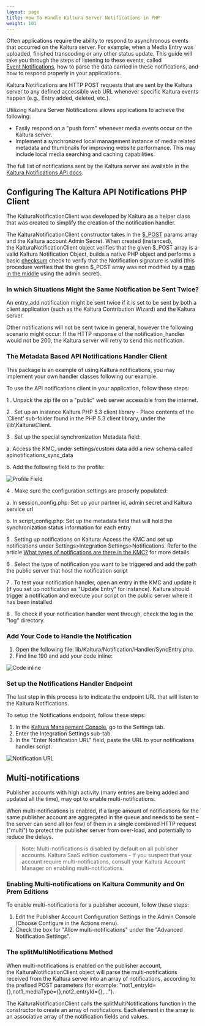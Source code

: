 ```yaml
---
layout: page
title: How To Handle Kaltura Server Notifications in PHP
weight: 101
---
```


Often applications require the ability to respond to asynchronous events that occurred on the Kaltura server. For example, when a Media Entry was uploaded, finished transcoding or any other status update. This guide will take you through the steps of listening to these events, called [Event Notifications](https://developer.kaltura.com/api-docs/#/eventNotificationTemplate), how to parse the data carried in these notifications, and how to respond properly in your applications.

Kaltura Notifications are HTTP POST requests that are sent by the Kaltura server to any defined accessible web URL whenever specific Kaltura events happen (e.g., Entry added, deleted, etc.).

Utilizing Kaltura Server Notifications allows applications to achieve the following:

*   Easily respond on a "push form" whenever media events occur on the Kaltura server.
*   Implement a synchronized local management instance of media related metadata and thumbnails for improving website performance. This may include local media searching and caching capabilities.

The full list of notifications sent by the Kaltura server are available in the [Kaltura Notifications API docs](https://developer.kaltura.com/workflows/Integration_Scheduling_and_Hooks/Backend_and_Email_Notifications).

## Configuring The Kaltura API Notifications PHP Client  

The KalturaNotificationClient was developed by Kaltura as a helper class that was created to simplify the creation of the notification handler. 

The KalturaNotificationClient constructor takes in the [$_POST](http://php.net/manual/en/reserved.variables.post.php) params array and the Kaltura account Admin Secret. When created (instanced), the KalturaNotificationClient object verifies that the given $_POST array is a valid Kaltura Notification Object, builds a native PHP object and performs a basic [checksum](http://en.wikipedia.org/wiki/Checksum")
check to verify that the Notification signature is valid (this procedure verifies that the given $_POST array was not modified by a [man in the middle](http://en.wikipedia.org/wiki/Man-in-the-middle_attack) using the admin secret). 

### In which Situations Might the Same Notification be Sent Twice?  

An entry_add notification might be sent twice if it is set to be sent by both a client application (such as the Kaltura Contribution Wizard) and the Kaltura server.

Other notifications will not be sent twice in general, however the following scenario might occur: If the HTTP response of the notification_handler would not be 200, the Kaltura server will retry to send this notification.

### The Metadata Based API Notifications Handler Client  

This package is an example of using Kaltura notifications, you may implement your own handler classes following our example.

To use the API notifications client in your application, follow these steps:

1 . Unpack the zip file on a "public" web server accessible from the internet.

2 . Set up an instance Kaltura PHP 5.3 client library - Place contents of the 'Client' sub-folder found in the PHP 5.3 client library, under the <your handler web folder>\lib\Kaltura\Client.

3 . Set up the special synchronization Metadata field:

 a. Access the KMC, under settings/custom data add a new schema called apinotifications_sync_data
 
 b. Add the following field to the profile:

 ![Profile Field](assets/images/custom-metadata-field.PNG)

4 . Make sure the configuration settings are properly populated:

 a. In session_config.php: Set up your partner id, admin secret and Kaltura service url

 b. In script_config.php: Set up the metadata field that will hold the synchronization status information for each entry

5 . Setting up notifications on Kaltura:
Access the KMC and set up notifications under Settings>Integration Settings>Notifications. Refer to the article [What types of notifications are there in the KMC?](http://knowledge.kaltura.com/node/167) for more details.

6 . Select the type of notification you want to be triggered and add the path the public server that host the notification script

7 . To test your notification handler, open an entry in the KMC and update it (if you set up notification as "Update Entry" for instance). Kaltura should trigger a notification and execute your script on the public server where it has been installed

8 . To check if your notification handler went through, check the log in the "log" directory.

### Add Your Code to Handle the Notification  

1. Open the following file: lib/Kaltura/Notification/Handler/SyncEntry.php.
2. Find line 190 and add your code inline:

 ![Code inline](assets/images/codeline.png)

### Set up the Notifications Handler Endpoint  

The last step in this process is to indicate the endpoint URL that will listen to the Kaltura Notifications.

To setup the Notifications endpoint, follow these steps:

1.  In the [Kaltura Management Console](http://www.kaltura.com/index.php/kmc), go to the Settings tab.
3.  Enter the Integration Settings sub-tab.
4.  In the "Enter Notification URL" field, paste the URL to your notifications handler script.

 ![Notification URL](assets/images/notifications.jpg)



## Multi-notifications  

Publisher accounts with high activity (many entries are being added and updated all the time), may opt to enable multi-notifications.

When multi-notifications is enabled, if a large amount of notifications for the same publisher account are aggregated in the queue and needs to be sent – the server can send all (or few) of them in a single combined HTTP request ("multi") to protect the publisher server from over-load, and potentially to reduce the delays.

>Note:  Multi-notifications is disabled by default on all publisher accounts. Kaltura SaaS edition customers - If you suspect that your account require multi-notifications, consult your Kaltura Account Manager on enabling multi-notifications.


### Enabling Multi-notifications on Kaltura Community and On Prem Editions  

To enable multi-notifications for a publisher account, follow these steps:

1.  Edit the Publisher Account Configuration Settings in the Admin Console (Choose Configure in the Actions menu).
2.  Check the box for "Allow multi-notifications" under the "Advanced Notification Settings".

### The splitMultiNotifications Method

When multi-notifications is enabled on the publisher account, the KalturaNotificationClient object will parse the multi-notifications received from the Kaltura server into an array of notifications, according to the prefixed POST parameters (for example: "not1\_entryId={},not1\_mediaType={},not2_entryId={},...").

The KalturaNotificationClient calls the splitMultiNotifications function in the constructor to create an array of notifications. Each element in the array is an associative array of the notification fields and values.
